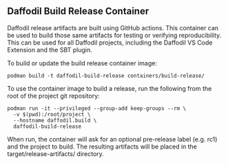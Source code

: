 <!--
  Licensed to the Apache Software Foundation (ASF) under one or more
  contributor license agreements.  See the NOTICE file distributed with
  this work for additional information regarding copyright ownership.
  The ASF licenses this file to You under the Apache License, Version 2.0
  (the "License"); you may not use this file except in compliance with
  the License.  You may obtain a copy of the License at

      http://www.apache.org/licenses/LICENSE-2.0

  Unless required by applicable law or agreed to in writing, software
  distributed under the License is distributed on an "AS IS" BASIS,
  WITHOUT WARRANTIES OR CONDITIONS OF ANY KIND, either express or implied.
  See the License for the specific language governing permissions and
  limitations under the License.
-->

## Daffodil Build Release Container

Daffodil release artifacts are built using GitHub actions. This container can
be used to build those same artifacts for testing or verifying reproducibility.
This can be used for all Daffodil projects, including the Daffodil VS Code
Extension and the SBT plugin.

To build or update the build release container image:

    podman build -t daffodil-build-release containers/build-release/

To use the container image to build a release, run the following from the root
of the project git repository:

    podman run -it --privileged --group-add keep-groups --rm \
      -v $(pwd):/root/project \
      --hostname daffodil.build \
      daffodil-build-release

When run, the container will ask for an optional pre-release label (e.g. rc1)
and the project to build. The resulting artifacts will be placed in the
target/release-artifacts/ directory.
